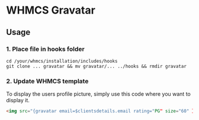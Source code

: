 # WHMCS Gravatar

## Usage
### 1. Place file in hooks folder

```shell
cd /your/whmcs/installation/includes/hooks
git clone ... gravatar && mv gravatar/... ../hooks && rmdir gravatar
```

### 2. Update WHMCS template
To display the users profile picture, simply use this code where you want to 
display it.

```html
<img src="{gravatar email=$clientsdetails.email rating="PG" size="60" }" alt="user image">
```



